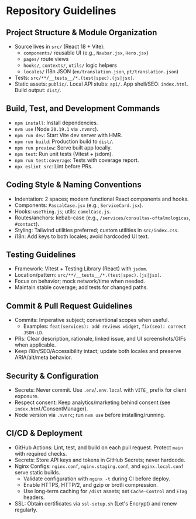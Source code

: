 # Repository Guidelines

## Project Structure & Module Organization
- Source lives in `src/` (React 18 + Vite):
  - `components/` reusable UI (e.g., `Navbar.jsx`, `Hero.jsx`)
  - `pages/` route views
  - `hooks/`, `contexts/`, `utils/` logic helpers
  - `locales/` i18n JSON (`en/translation.json`, `pt/translation.json`)
- Tests: `src/**/__tests__/*.(test|spec).(js|jsx)`.
- Static assets: `public/`. Local API stubs: `api/`. App shell/SEO: `index.html`. Build output: `dist/`.

## Build, Test, and Development Commands
- `npm install`: Install dependencies.
- `nvm use` (Node `20.19.1` via `.nvmrc`).
- `npm run dev`: Start Vite dev server with HMR.
- `npm run build`: Production build to `dist/`.
- `npm run preview`: Serve built app locally.
- `npm test`: Run unit tests (Vitest + jsdom).
- `npm run test:coverage`: Tests with coverage report.
- `npx eslint src`: Lint before PRs.

## Coding Style & Naming Conventions
- Indentation: 2 spaces; modern functional React components and hooks.
- Components: `PascalCase.jsx` (e.g., `ServiceCard.jsx`).
- Hooks: `useThing.js`; utils: `camelCase.js`.
- Routes/anchors: kebab-case (e.g., `/services/consultas-oftalmologicas`, `#contact`).
- Styling: Tailwind utilities preferred; custom utilities in `src/index.css`.
- i18n: Add keys to both locales; avoid hardcoded UI text.

## Testing Guidelines
- Framework: Vitest + Testing Library (React) with `jsdom`.
- Location/pattern: `src/**/__tests__/*.(test|spec).(js|jsx)`.
- Focus on behavior; mock network/time when needed.
- Maintain stable coverage; add tests for changed paths.

## Commit & Pull Request Guidelines
- Commits: Imperative subject; conventional scopes when useful.
  - Examples: `feat(services): add reviews widget`, `fix(seo): correct JSON‑LD`.
- PRs: Clear description, rationale, linked issue, and UI screenshots/GIFs when applicable.
- Keep i18n/SEO/Accessibility intact; update both locales and preserve ARIA/alt/meta behavior.

## Security & Configuration
- Secrets: Never commit. Use `.env`/`.env.local` with `VITE_` prefix for client exposure.
- Respect consent: Keep analytics/marketing behind consent (see `index.html`/ConsentManager).
- Node version via `.nvmrc`; run `nvm use` before installing/running.

## CI/CD & Deployment
- GitHub Actions: Lint, test, and build on each pull request. Protect `main` with required checks.
- Secrets: Store API keys and tokens in GitHub Secrets; never hardcode.
- Nginx Configs: `nginx.conf`, `nginx.staging.conf`, and `nginx.local.conf` serve static builds.
  - Validate configuration with `nginx -t` during CI before deploy.
  - Enable HTTPS, HTTP/2, and gzip or brotli compression.
  - Use long-term caching for `/dist` assets; set `Cache-Control` and `ETag` headers.
- SSL: Obtain certificates via `ssl-setup.sh` (Let's Encrypt) and renew regularly.
